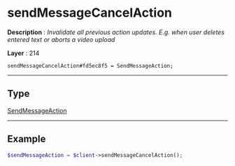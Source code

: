# sendMessageCancelAction

**Description** : *Invalidate all previous action updates\. E\.g\. when user deletes entered text or aborts a video upload*

**Layer** : 214

```tl
sendMessageCancelAction#fd5ec8f5 = SendMessageAction;
```

---

## Type

[SendMessageAction](type/SendMessageAction)

---

## Example

```php
$sendMessageAction = $client->sendMessageCancelAction();
```